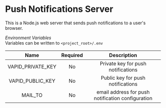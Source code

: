 # Push Notifications Server

This is a Node.js web server that sends push notifications to a user's browser.

_Environment Variables_  
Variables can be written to `<project_root>/.env`

| Name  | Required | Description  |
|:-:|:-:|:-:|
| VAPID_PRIVATE_KEY  | No  | Private key for push notifications  |
| VAPID_PUBLIC_KEY  | No  |  Public key for push notifications |
| MAIL_TO  | No  | email address for push notification configuration  |